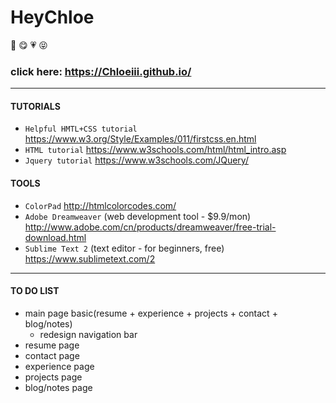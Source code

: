 # HeyChloe
:girl: :yum: :heartpulse: :stuck_out_tongue_closed_eyes:
### click here: https://Chloeiii.github.io/
----
#### TUTORIALS
* `Helpful HMTL+CSS tutorial` https://www.w3.org/Style/Examples/011/firstcss.en.html  
* `HTML tutorial` https://www.w3schools.com/html/html_intro.asp  
* `Jquery tutorial` https://www.w3schools.com/JQuery/  

#### TOOLS
* `ColorPad` http://htmlcolorcodes.com/  
* `Adobe Dreamweaver` (web development tool - $9.9/mon) http://www.adobe.com/cn/products/dreamweaver/free-trial-download.html  
* `Sublime Text 2` (text editor - for beginners, free) https://www.sublimetext.com/2  
----

#### TO DO LIST
* main page basic(resume + experience + projects + contact + blog/notes)
	* redesign navigation bar
* resume page
* contact page
* experience page
* projects page 
* blog/notes page 
